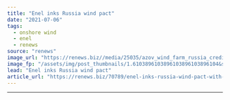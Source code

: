 ```yaml
---
title: "Enel inks Russia wind pact"
date: "2021-07-06"
tags: 
  - onshore wind
  - enel
  - renews
source: "renews"
image_url: "https://renews.biz//media/25035/azov_wind_farm_russia_credit_enel_green_power.jpeg?mode=crop&width=770&heightratio=0.6103896103896103896103896104&slimmage=true"
image_fp: "/assets/img/post_thumbnails/1.6103896103896103896103896104&slimmage=true"
lead: "Enel inks Russia wind pact"
article_url: "https://renews.biz/70789/enel-inks-russia-wind-pact-with-rostov-government/"
---
```


---
